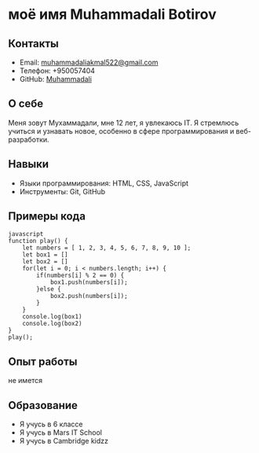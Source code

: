 # моё имя Muhammadali Botirov

## Контакты
- Email: muhammadaliakmal522@gmail.com
- Телефон: +950057404
- GitHub: [Muhammadali](https://github.com/Muhammadali522/rsschool-cv)

## О себе
Меня зовут Мухаммадали, мне 12 лет, я увлекаюсь IT. Я стремлюсь учиться и узнавать новое, особенно в сфере программирования и веб-разработки.

## Навыки
- Языки программирования: HTML, CSS, JavaScript
- Инструменты: Git, GitHub

## Примеры кода
```
javascript
function play() {
    let numbers = [ 1, 2, 3, 4, 5, 6, 7, 8, 9, 10 ];
    let box1 = []
    let box2 = []
    for(let i = 0; i < numbers.length; i++) {
        if(numbers[i] % 2 == 0) {
            box1.push(numbers[i]);
        }else {
            box2.push(numbers[i]);
        }
    }
    console.log(box1)
    console.log(box2)
}
play();
```

## Опыт работы
не имется

## Образование
- Я учусь в 6 классе
- Я учусь в Mars IT School
- Я учусь в Cambridge kidzz

